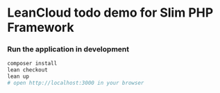 # LeanCloud todo demo for Slim PHP Framework


### Run the application in development

```bash
composer install
lean checkout
lean up
# open http://localhost:3000 in your browser
```

